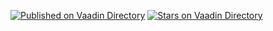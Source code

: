 [![Published on Vaadin  Directory](https://img.shields.io/badge/Vaadin%20Directory-published-00b4f0.svg)](https://vaadin.com/directory/component/sticky)
[![Stars on Vaadin Directory](https://img.shields.io/vaadin-directory/star/sticky.svg)](https://vaadin.com/directory/component/sticky)
